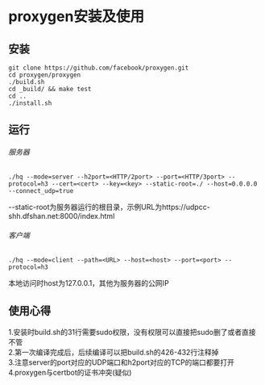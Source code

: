 # proxygen安装及使用
## 安装
```
git clone https://github.com/facebook/proxygen.git
cd proxygen/proxygen
./build.sh
cd _build/ && make test
cd ..
./install.sh
```
## 运行
###### 服务器
```
./hq --mode=server --h2port=<HTTP/2port> --port=<HTTP/3port> --protocol=h3 --cert=<cert> --key=<key> --static-root=./ --host=0.0.0.0 --connect_udp=true
```
--static-root为服务器运行的根目录，示例URL为https://udpcc-shh.dfshan.net:8000/index.html
###### 客户端
```
./hq --mode=client --path=<URL> --host=<host> --port=<port> --protocol=h3
```
本地访问时host为127.0.0.1，其他为服务器的公网IP
## 使用心得
1.安装时build.sh的31行需要sudo权限，没有权限可以直接把sudo删了或者直接不管<br>
2.第一次编译完成后，后续编译可以把build.sh的426-432行注释掉<br>
3.注意server的port对应的UDP端口和h2port对应的TCP的端口都要打开<br>
4.proxygen与certbot的证书冲突(疑似)<br>

